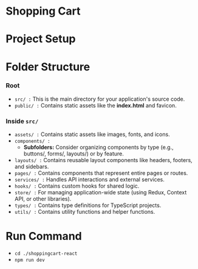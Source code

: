 # Shopping Cart

# Project Setup

# Folder Structure

### Root

- `src/ :` This is the main directory for your application's source code.
- `public/ :` Contains static assets like the **index.html** and favicon.

### Inside `src/`

- `assets/ :` Contains static assets like images, fonts, and icons.
- `components/ :`
  - **Subfolders:** Consider organizing components by type (e.g., buttons/, forms/, layouts/) or by feature.
- `layouts/ :` Contains reusable layout components like headers, footers, and sidebars.
- `pages/ :` Contains components that represent entire pages or routes.
- `services/ :` Handles API interactions and external services.
- `hooks/ :` Contains custom hooks for shared logic.
- `store/ :` For managing application-wide state (using Redux, Context API, or other libraries).
- `types/ :` Contains type definitions for TypeScript projects.
- `utils/ :` Contains utility functions and helper functions.

# Run Command

- `cd ./shoppingcart-react`
- `npm run dev`
